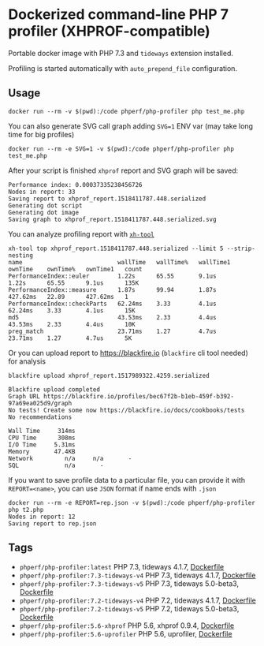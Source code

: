 # Dockerized command-line PHP 7 profiler (XHPROF-compatible)

Portable docker image with PHP 7.3 and `tideways` extension installed.

Profiling is started automatically with `auto_prepend_file` configuration.

## Usage

```
docker run --rm -v $(pwd):/code phperf/php-profiler php test_me.php
```

You can also generate SVG call graph adding `SVG=1` ENV var (may take long time for big profiles)

```
docker run --rm -e SVG=1 -v $(pwd):/code phperf/php-profiler php test_me.php
```

After your script is finished `xhprof` report and SVG graph will be saved:

```
Performance index: 0.00037335238456726
Nodes in report: 33
Saving report to xhprof_report.1518411787.448.serialized
Generating dot script
Generating dot image
Saving graph to xhprof_report.1518411787.448.serialized.svg
```

You can analyze profiling report with [`xh-tool`](https://github.com/phperf/xh-tool)

```
xh-tool top xhprof_report.1518411787.448.serialized --limit 5 --strip-nesting
name                           wallTime   wallTime%   wallTime1   ownTime    ownTime%   ownTime1   count
PerformanceIndex::euler        1.22s      65.55       9.1us       1.22s      65.55      9.1us      135K 
PerformanceIndex::measure      1.87s      99.94       1.87s       427.62ms   22.89      427.62ms   1    
PerformanceIndex::checkParts   62.24ms    3.33        4.1us       62.24ms    3.33       4.1us      15K  
md5                            43.53ms    2.33        4.4us       43.53ms    2.33       4.4us      10K  
preg_match                     23.71ms    1.27        4.7us       23.71ms    1.27       4.7us      5K   
```

Or you can upload report to https://blackfire.io (`blackfire` cli tool needed) for analysis

```
blackfire upload xhprof_report.1517989322.4259.serialized
```

```
Blackfire upload completed
Graph URL https://blackfire.io/profiles/bec67f2b-b1eb-459f-b392-97a69ea025d9/graph
No tests! Create some now https://blackfire.io/docs/cookbooks/tests
No recommendations

Wall Time     314ms
CPU Time      308ms
I/O Time     5.31ms
Memory       47.4KB
Network         n/a     n/a       -
SQL             n/a       -
```

If you want to save profile data to a particular file, you can provide it with `REPORT=<name>`, you can use `JSON` format if name ends with `.json`

```
docker run --rm -e REPORT=rep.json -v $(pwd):/code phperf/php-profiler php t2.php
Nodes in report: 12
Saving report to rep.json
```

## Tags

* `phperf/php-profiler:latest` PHP 7.3, tideways 4.1.7, [Dockerfile](https://github.com/phperf/profiler-docker/blob/master/Dockerfile.tideways_v4_php73)
* `phperf/php-profiler:7.3-tideways-v4` PHP 7.3, tideways 4.1.7, [Dockerfile](https://github.com/phperf/profiler-docker/blob/master/Dockerfile.tideways_v4_php73)
* `phperf/php-profiler:7.3-tideways-v5` PHP 7.3, tideways 5.0-beta3, [Dockerfile](https://github.com/phperf/profiler-docker/blob/master/Dockerfile.tideways_v5_php73)
* `phperf/php-profiler:7.2-tideways-v4` PHP 7.2, tideways 4.1.7, [Dockerfile](https://github.com/phperf/profiler-docker/blob/master/Dockerfile.tideways_v4_php72)
* `phperf/php-profiler:7.2-tideways-v5` PHP 7.2, tideways 5.0-beta3, [Dockerfile](https://github.com/phperf/profiler-docker/blob/master/Dockerfile.tideways_v5_php72)
* `phperf/php-profiler:5.6-xhprof` PHP 5.6, xhprof 0.9.4, [Dockerfile](https://github.com/phperf/profiler-docker/blob/master/Dockerfile.xhprof_php56)
* `phperf/php-profiler:5.6-uprofiler` PHP 5.6, uprofiler, [Dockerfile](https://github.com/phperf/profiler-docker/blob/master/Dockerfile.uprofiler_php56)